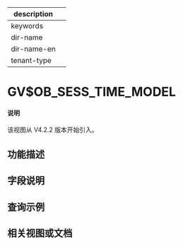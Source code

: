 |description||
|---|---|
|keywords||
|dir-name||
|dir-name-en||
|tenant-type||

# GV$OB_SESS_TIME_MODEL

<main id="notice" type='explain'>
<h4>说明</h4>
<p>该视图从 V4.2.2 版本开始引入。</p>
</main>

## 功能描述

## 字段说明

## 查询示例

## 相关视图或文档